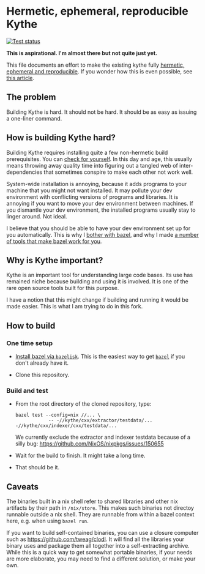 # Hermetic, ephemeral, reproducible Kythe

[![Test status](https://github.com/filmil/kythe/workflows/Test/badge.svg)](https://github.com/filmil/kythe/workflows/Test/badge.svg)

**This is aspirational. I'm almost there but not quite just yet.**

This file documents an effort to make the existing kythe fully [hermetic,
ephemeral and reproducible][her]. If you wonder how this is even possible,
see [this article][aa].

[aa]: https://hdlfactory.com/post/2024/04/20/nix-bazel-%EF%B8%8F/
[her]: https://hdlfactory.com/note/2024/05/01/hermetic-ephemeral-reproducible-builds-her/

## The problem

Building Kythe is hard. It should not be hard.  It should be as easy as issuing
a one-liner command. 

## How is building Kythe hard?

Building Kythe requires installing quite a few
non-hermetic build prerequisites.  You can [check for yourself][yy]. In this
day and age, this usually means throwing away quality time into figuring out
a tangled web of inter-dependencies that sometimes conspire to make each
other not work well.

[yy]: https://kythe.io/contributing/

System-wide installation is annoying, 
because it adds programs to your machine that you might not want installed.
It may pollute your dev environment with conflicting versions of programs 
and libraries. It is annoying if you want to move your dev environment between machines.  If you dismantle your dev environment, the installed programs
usually stay to linger around. Not ideal.

I believe that you should be able to have your dev environment set up for you
automatically. This is why I [bother with bazel][bb], and why I made
[a number of tools that make bazel work for you][tt].

[bb]: https://hdlfactory.com/post/2024/04/27/why-do-i-bother-with-bazel/
[tt]: https://hdlfactory.com/tags/bazel/

## Why is Kythe important?

Kythe is an important tool for understanding large code bases. Its use has
remained niche because building and using it is involved. It is one of the rare
open source tools built for this purpose.

I have a notion that this might change if building and running it would be
made easier. This is what I am trying to do in this fork.

## How to build

### One time setup

* [Install bazel via `bazelisk`][zz]. This is the easiest way to get
 [`bazel`][dd] if you don't already have it.

* Clone this repository.

[zz]: https://hdlfactory.com/note/2024/08/24/bazel-installation-via-the-bazelisk-method/
[dd]: https://bazel.build

### Build and test

* From the root directory of the cloned repository, type:

  ```
  bazel test --config=nix //... \
              -- -//kythe/cxx/extractor/testdata/... -//kythe/cxx/indexer/cxx/testdata/... 
  ```

  We currently exclude the extractor and indexer testdata because of a silly
  bug: https://github.com/NixOS/nixpkgs/issues/150655

* Wait for the build to finish. It might take a long time.

* That should be it.

## Caveats

The binaries built in a nix shell refer to shared libraries and other
nix artifacts by their path in `/nix/store`. This makes such binaries
not directoy runnable outside a nix shell. They are runnable from within
a bazel context here, e.g. when using `bazel run`. 

If you want to build self-contained binaries, you can use a closure
computer such as https://github.com/tweag/clodl. It will find all the
libraries your binary uses and package them all together into a self-extracting
archive. While this is a quick way to get somewhat portable binaries, if your
needs are more elaborate, you may need to find a different solution, or make your own.
